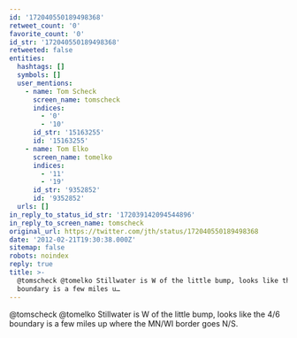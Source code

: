 ```yaml
---
id: '172040550189498368'
retweet_count: '0'
favorite_count: '0'
id_str: '172040550189498368'
retweeted: false
entities:
  hashtags: []
  symbols: []
  user_mentions:
    - name: Tom Scheck
      screen_name: tomscheck
      indices:
        - '0'
        - '10'
      id_str: '15163255'
      id: '15163255'
    - name: Tom Elko
      screen_name: tomelko
      indices:
        - '11'
        - '19'
      id_str: '9352852'
      id: '9352852'
  urls: []
in_reply_to_status_id_str: '172039142094544896'
in_reply_to_screen_name: tomscheck
original_url: https://twitter.com/jth/status/172040550189498368
date: '2012-02-21T19:30:38.000Z'
sitemap: false
robots: noindex
reply: true
title: >-
  @tomscheck @tomelko Stillwater is W of the little bump, looks like the 4/6
  boundary is a few miles u…
---
```


@tomscheck @tomelko Stillwater is W of the little bump, looks like the 4/6 boundary is a few miles up where the MN/WI border goes N/S.